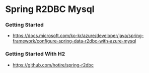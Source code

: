 # Spring R2DBC Mysql

### Getting Started 
- https://docs.microsoft.com/ko-kr/azure/developer/java/spring-framework/configure-spring-data-r2dbc-with-azure-mysql

### Getting Started With H2
- https://github.com/hotire/spring-r2dbc